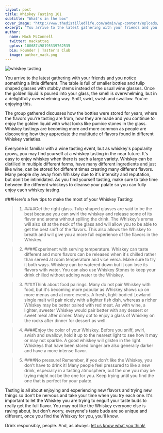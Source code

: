 ```yaml
---
layout: post
title: Whiskey Tasting 101
subtitle: "What's in the box"
cover_image: "http://www.thedistilledlife.com/admin/wp-content/uploads/2012/06/Dubstep-whiskey.jpg"
excerpt: "You arrive to the latest gathering with your friends and you notice something a little different. The table is full of smaller bottles and tulip shaped glasses with..."
author:
  name: Mack McConnell
  twitter: mackattaq
  gplus: 100687498195339762535 
  bio: Founder | Taster's Club
  image: author_mack.png
---
```

![whiskey tasting](https://dl.dropboxusercontent.com/u/20403642/images/whiskaroo/whiskey-tasting.jpg)

You arrive to the latest gathering with your friends and you notice something a little different. The table is full of smaller bottles and tulip shaped glasses with stubby stems instead of the usual wine glasses. Once the golden liquid is poured into your glass, the smell is overwhelming, but in a delightfully overwhelming way. Sniff, swirl, swish and swallow. You're enjoying this. 

The group gathered discusses how the bottles were stored for years, where the flavors you're tasting are from, how they are made and you continue to enjoy the golden liquid with what looks like pumice stones in the glass. Whiskey tastings are becoming more and more common as people are discovering how they appreciate the multitude of flavors found in different Whiskey varieties.
 
Everyone is familiar with a wine tasting event, but as whiskey's popularity grows, you may find yourself at a whiskey tasting in the near future. It's easy to enjoy whiskey when there is such a large variety. Whiskey can be distilled in multiple different forms, have many different ingredients and just like wine, can be stored for different times creating many different flavors. Many people shy away from Whiskey due to it's intensity and reputation, but don't be intimidated. As you find yourself tasting, make sure to take time between the different whiskeys to cleanse your palate so you can fully enjoy each whiskey tasting. 

###Here's a few tips to make the most of your Whiskey Tasting:

> 1. ####Get the right glass. 
> Tulip shaped glasses are said to be the best because you can swirl the whiskey and release some of its flavor and aroma without spilling the drink. The Whiskey’s aroma will also sit at the neck of the glass and will allow you to be able to get the best sniff of the flavors. This also allows the Whiskey to breath and will give you a more full experience of the flavors in the Whiskey. 

>2. ####Experiment with serving temperature.
>Whiskey can taste different and more flavors can be released when it's chilled rather than served at room temperature and vice versa. Make sure to try it both ways. Whiskey can be watered down but it can lose its flavors with water. You can also use Whiskey Stones to keep your drink chilled without adding water to the Whiskey. 

>3. ####Think about food pairings. 
>Many do not pair Whiskey with food, but it's becoming more popular as Whiskey shows up on more menus and at more events. A fresh, light-bodied Lowland single malt will pair nicely with a lighter fish dish, whereas a richer Whiskey may be better paired with red meat. As with wine, a lighter, sweeter Whiskey would pair better with any dessert or sweet meal after dinner. Many opt to enjoy a glass of Whiskey on the rocks after dinner for dessert as well. 

>4. ####Enjoy the color of your Whiskey. 
>Before you sniff, swirl, swish and swallow, hold it up to the nearest light to see how it may or may not sparkle. A good whiskey will glisten in the light. Whiskeys that have been stored longer are also generally darker and have a more intense flavor. 

>5. ####No pressure! 
>Remember, if you don't like the Whiskey, you don't have to drink it! Many people feel pressured to like a new drink, especially in a tasting atmosphere, but the one you may be trying might not be the one for you. Keep trying until you find the one that is perfect for your palate. 

Tasting is all about enjoying and experiencing new flavors and trying new things so don't be nervous and take your time when you try each one. It's important to let the Whiskey you are trying to engulf your taste buds to really get the full flavor. You may not like the Whiskey everyone else is raving about, but don't worry, everyone's taste buds are so unique and different, once you find the Whiskey for you, you'll know.


Drink responsibly, people. And, as always: <a href="mailto:info@tastersclub.com?subject=Feedback%20-%20Whiskey%20Tasting%20101%20!">let us know what you think!</a>